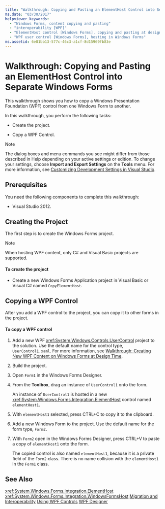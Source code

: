 ```yaml
---
title: "Walkthrough: Copying and Pasting an ElementHost Control into Separate Windows Forms"
ms.date: "03/30/2017"
helpviewer_keywords:
  - "Windows Forms, content copying and pasting"
  - "interoperability [WPF]"
  - "ElementHost control [Windows Forms], copying and pasting at design time"
  - "WPF user control [Windows Forms], hosting in Windows Forms"
ms.assetid: 6e81bb13-577c-46c3-a1cf-8d15969fb83e
---
```

# Walkthrough: Copying and Pasting an ElementHost Control into Separate Windows Forms
This walkthrough shows you how to copy a Windows Presentation Foundation (WPF) control from one Windows Form to another.

 In this walkthrough, you perform the following tasks:

-   Create the project.

-   Copy a WPF Control.

> [!NOTE]
>  The dialog boxes and menu commands you see might differ from those described in Help depending on your active settings or edition. To change your settings, choose **Import and Export Settings** on the **Tools** menu. For more information, see [Customizing Development Settings in Visual Studio](http://msdn.microsoft.com/library/22c4debb-4e31-47a8-8f19-16f328d7dcd3).

## Prerequisites
 You need the following components to complete this walkthrough:

-   Visual Studio 2012.

## Creating the Project
 The first step is to create the Windows Forms project.

> [!NOTE]
>  When hosting WPF content, only C# and Visual Basic projects are supported.

#### To create the project

-   Create a new Windows Forms Application project in Visual Basic or Visual C# named `CopyElementHost`.

## Copying a WPF Control
 After you add a WPF control to the project, you can copy it to other forms in the project.

#### To copy a WPF control

1.  Add a new WPF <xref:System.Windows.Controls.UserControl> project to the solution. Use the default name for the control type, `UserControl1.xaml`. For more information, see [Walkthrough: Creating New WPF Content on Windows Forms at Design Time](../../../../docs/framework/winforms/advanced/walkthrough-creating-new-wpf-content-on-windows-forms-at-design-time.md).

2.  Build the project.

3.  Open `Form1` in the Windows Forms Designer.

4.  From the **Toolbox**, drag an instance of `UserControl1` onto the form.

     An instance of `UserControl1` is hosted in a new <xref:System.Windows.Forms.Integration.ElementHost> control named `elementHost1`.

5.  With `elementHost1` selected, press CTRL+C to copy it to the clipboard.

6.  Add a new Windows Form to the project. Use the default name for the form type, `Form2`.

7.  With `Form2` open in the Windows Forms Designer, press CTRL+V to paste a copy of `elementHost1` onto the form.

     The copied control is also named `elementHost1`, because it is a private field of the `Form2` class. There is no name collision with the `elementHost1` in the `Form1` class.

## See Also
 <xref:System.Windows.Forms.Integration.ElementHost>
 <xref:System.Windows.Forms.Integration.WindowsFormsHost>
 [Migration and Interoperability](../../../../docs/framework/wpf/advanced/migration-and-interoperability.md)
 [Using WPF Controls](../../../../docs/framework/winforms/advanced/using-wpf-controls.md)
 [WPF Designer](http://msdn.microsoft.com/library/c6c65214-8411-4e16-b254-163ed4099c26)
